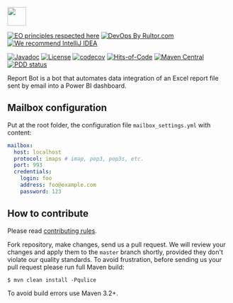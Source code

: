 <a href="https://www.endeavourmining.com"><img src="https://www.endeavourmining.com/sites/endeavour-mining-v2/files/default-image/logo.png" height="42px"/></a>


[![EO principles respected here](https://www.elegantobjects.org/badge.svg)](https://www.elegantobjects.org)
[![DevOps By Rultor.com](http://www.rultor.com/b/endeavourmining/report-bot)](http://www.rultor.com/p/endeavourmining/report-bot)
[![We recommend IntelliJ IDEA](https://www.elegantobjects.org/intellij-idea.svg)](https://www.jetbrains.com/idea/)


[![Javadoc](http://www.javadoc.io/badge/com.endeavourmining/report-bot.svg)](http://www.javadoc.io/doc/com.endeavourmining/report-bot)
[![License](https://img.shields.io/badge/license-Endeavour%20Mining-orange.svg)](https://github.com/endeavourmining/report-bot/blob/master/LICENSE.txt)
[![codecov](https://codecov.io/gh/endeavourmining/report-bot/branch/master/graph/badge.svg)](https://codecov.io/gh/endeavourmining/report-bot)
[![Hits-of-Code](https://hitsofcode.com/github/endeavourmining/report-bot)](https://hitsofcode.com/view/github/endeavourmining/report-bot)
[![Maven Central](https://img.shields.io/maven-central/v/com.endeavourmining/report-bot.svg)](https://maven-badges.herokuapp.com/maven-central/com.endeavourmining/report-bot)
[![PDD status](http://www.0pdd.com/svg?name=endeavourmining/report-bot)](http://www.0pdd.com/p?name=endeavourmining/report-bot)


Report Bot is a bot that automates data integration of an Excel report file sent by email into a Power BI dashboard.

## Mailbox configuration
Put at the root folder, the configuration file `mailbox_settings.yml` with content:
```yaml
mailbox:
  host: localhost
  protocol: imaps # imap, pop3, pop3s, etc. 
  port: 993
  credentials:
    login: foo
    address: foo@example.com
    password: 123
```

## How to contribute

Please read [contributing rules](https://github.com/endeavourmining/report-bot/blob/master/CONTRIBUTING.md).

Fork repository, make changes, send us a pull request. We will review
your changes and apply them to the `master` branch shortly, provided
they don't violate our quality standards. To avoid frustration, before
sending us your pull request please run full Maven build:

```
$ mvn clean install -Pqulice
```

To avoid build errors use Maven 3.2+.


